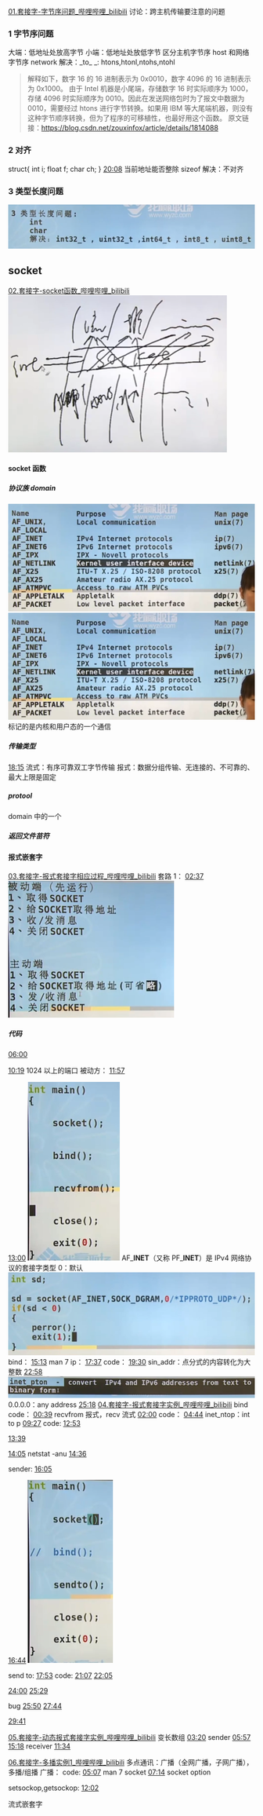 [01.套接字-字节序问题_哔哩哔哩_bilibili](https://www.bilibili.com/video/BV1yJ411S7r6?p=127&vd_source=f8bf73f9a2b495eaf6f8446fa6016bc7)
讨论：跨主机传输要注意的问题
### 1 字节序问题
大端：低地址处放高字节
小端：低地址处放低字节
区分主机字节序 host 和网络字节序 network
解决：\_to\_  \_: htons,htonl,ntohs,ntohl
>解释如下，数字 16 的 16 进制表示为 0x0010，数字 4096 的 16 进制表示为 0x1000。 由于 Intel 机器是小尾端，存储数字 16 时实际顺序为 1000，存储 4096 时实际顺序为 0010。因此在发送网络包时为了报文中数据为 0010，需要经过 htons 进行字节转换。如果用 IBM 等大尾端机器，则没有这种字节顺序转换，但为了程序的可移植性，也最好用这个函数。
原文链接：https://blog.csdn.net/zouxinfox/article/details/1814088
### 2 对齐
struct{
	int i;
	float f;
	char ch;
}
[20:08](https://www.bilibili.com/video/BV1yJ411S7r6?p=127&vd_source=f8bf73f9a2b495eaf6f8446fa6016bc7#t=1208.327715)
当前地址能否整除 sizeof
解决：不对齐
### 3 类型长度问题
![](https://raw.githubusercontent.com/acdefg/cdn/main/obsidian/20221219120558.png)
## socket
[02.套接字-socket函数_哔哩哔哩_bilibili](https://www.bilibili.com/video/BV1yJ411S7r6?p=128&vd_source=f8bf73f9a2b495eaf6f8446fa6016bc7)
![300](https://raw.githubusercontent.com/acdefg/cdn/main/obsidian/20221219121243.png)
#### socket 函数
##### 协议族 domain
![](https://raw.githubusercontent.com/acdefg/cdn/main/obsidian/20221219121552.png)
![](https://raw.githubusercontent.com/acdefg/cdn/main/obsidian/20221219121552.png)
标记的是内核和用户态的一个通信

##### 传输类型
[18:15](https://www.bilibili.com/video/BV1yJ411S7r6?p=128&vd_source=f8bf73f9a2b495eaf6f8446fa6016bc7#t=1095.711557)
流式：有序可靠双工字节传输
报式：数据分组传输、无连接的、不可靠的、最大上限是固定

##### protool
domain 中的一个

##### 返回文件苗符

#### 报式嵌套字
[03.套接字-报式套接字相应过程_哔哩哔哩_bilibili](https://www.bilibili.com/video/BV1yJ411S7r6?p=129&vd_source=f8bf73f9a2b495eaf6f8446fa6016bc7)
套路 1：
[02:37](https://www.bilibili.com/video/BV1yJ411S7r6?p=129&vd_source=f8bf73f9a2b495eaf6f8446fa6016bc7#t=157.780979)
![200](https://raw.githubusercontent.com/acdefg/cdn/main/obsidian/20221219143503.png)
##### 代码
[06:00](https://www.bilibili.com/video/BV1yJ411S7r6?p=129&vd_source=f8bf73f9a2b495eaf6f8446fa6016bc7#t=360.092404)

[10:19](https://www.bilibili.com/video/BV1yJ411S7r6?p=129&vd_source=f8bf73f9a2b495eaf6f8446fa6016bc7#t=619.293297)
1024 以上的端口
被动方：
[11:57](https://www.bilibili.com/video/BV1yJ411S7r6?p=129&vd_source=f8bf73f9a2b495eaf6f8446fa6016bc7#t=717.070315)

[13:00](https://www.bilibili.com/video/BV1yJ411S7r6?p=129&vd_source=f8bf73f9a2b495eaf6f8446fa6016bc7#t=780.55317)
![100](https://raw.githubusercontent.com/acdefg/cdn/main/obsidian/20221219144212.png)
AF_**INET**（又称 PF_**INET**）是 IPv4 网络协议的套接字类型
0：默认
![200](https://raw.githubusercontent.com/acdefg/cdn/main/obsidian/20221219144437.png)
bind：
[15:13](https://www.bilibili.com/video/BV1yJ411S7r6?p=129&vd_source=f8bf73f9a2b495eaf6f8446fa6016bc7#t=913.213163)
man 7 ip：
[17:37](https://www.bilibili.com/video/BV1yJ411S7r6?p=129&vd_source=f8bf73f9a2b495eaf6f8446fa6016bc7#t=1057.120534)
code：
[19:30](https://www.bilibili.com/video/BV1yJ411S7r6?p=129&vd_source=f8bf73f9a2b495eaf6f8446fa6016bc7#t=1170.394879)
sin_addr：点分式的内容转化为大整数
[22:58](https://www.bilibili.com/video/BV1yJ411S7r6?p=129&vd_source=f8bf73f9a2b495eaf6f8446fa6016bc7#t=1378.023747)
![](https://raw.githubusercontent.com/acdefg/cdn/main/obsidian/20221219145842.png)
0.0.0.0：any address
[25:18](https://www.bilibili.com/video/BV1yJ411S7r6?p=129&vd_source=f8bf73f9a2b495eaf6f8446fa6016bc7#t=1518.675878)
[04.套接字-报式套接字实例_哔哩哔哩_bilibili](https://www.bilibili.com/video/BV1yJ411S7r6?p=130&vd_source=f8bf73f9a2b495eaf6f8446fa6016bc7)
bind code：
[00:39](https://www.bilibili.com/video/BV1yJ411S7r6?p=130&vd_source=f8bf73f9a2b495eaf6f8446fa6016bc7#t=39.691269)
recvfrom 报式，recv 流式
[02:00](https://www.bilibili.com/video/BV1yJ411S7r6?p=130&vd_source=f8bf73f9a2b495eaf6f8446fa6016bc7#t=120.641185)
code：
[04:44](https://www.bilibili.com/video/BV1yJ411S7r6?p=130&vd_source=f8bf73f9a2b495eaf6f8446fa6016bc7#t=284.719147)
inet_ntop：int to p
[09:27](https://www.bilibili.com/video/BV1yJ411S7r6?p=130&vd_source=f8bf73f9a2b495eaf6f8446fa6016bc7#t=567.574093)
code:
[12:53](https://www.bilibili.com/video/BV1yJ411S7r6?p=130&vd_source=f8bf73f9a2b495eaf6f8446fa6016bc7#t=773.136803)

[13:39](https://www.bilibili.com/video/BV1yJ411S7r6?p=130&vd_source=f8bf73f9a2b495eaf6f8446fa6016bc7#t=819.703748)

[14:05](https://www.bilibili.com/video/BV1yJ411S7r6?p=130&vd_source=f8bf73f9a2b495eaf6f8446fa6016bc7#t=845.038481)
netstat -anu
[14:36](https://www.bilibili.com/video/BV1yJ411S7r6?p=130&vd_source=f8bf73f9a2b495eaf6f8446fa6016bc7#t=876.376754)

sender:
[16:05](https://www.bilibili.com/video/BV1yJ411S7r6?p=130&vd_source=f8bf73f9a2b495eaf6f8446fa6016bc7#t=965.171723)

[16:44](https://www.bilibili.com/video/BV1yJ411S7r6?p=130&vd_source=f8bf73f9a2b495eaf6f8446fa6016bc7#t=1004.051567)
![100](https://raw.githubusercontent.com/acdefg/cdn/main/obsidian/20221219152130.png)

send to:
[17:53](https://www.bilibili.com/video/BV1yJ411S7r6?p=130&vd_source=f8bf73f9a2b495eaf6f8446fa6016bc7#t=1073.096463)
code:
[21:07](https://www.bilibili.com/video/BV1yJ411S7r6?p=130&vd_source=f8bf73f9a2b495eaf6f8446fa6016bc7#t=1267.65127)
[22:05](https://www.bilibili.com/video/BV1yJ411S7r6?p=130&vd_source=f8bf73f9a2b495eaf6f8446fa6016bc7#t=1325.624664)

[24:00](https://www.bilibili.com/video/BV1yJ411S7r6?p=130&vd_source=f8bf73f9a2b495eaf6f8446fa6016bc7#t=1440.404608)
[25:29](https://www.bilibili.com/video/BV1yJ411S7r6?p=130&vd_source=f8bf73f9a2b495eaf6f8446fa6016bc7#t=1529.85408)

bug
[25:50](https://www.bilibili.com/video/BV1yJ411S7r6?p=130&vd_source=f8bf73f9a2b495eaf6f8446fa6016bc7#t=1550.2303)
[27:44](https://www.bilibili.com/video/BV1yJ411S7r6?p=130&vd_source=f8bf73f9a2b495eaf6f8446fa6016bc7#t=1664.766653)

[29:41](https://www.bilibili.com/video/BV1yJ411S7r6?p=130&vd_source=f8bf73f9a2b495eaf6f8446fa6016bc7#t=1781.836432)

[05.套接字-动态报式套接字实例_哔哩哔哩_bilibili](https://www.bilibili.com/video/BV1yJ411S7r6?p=131&vd_source=f8bf73f9a2b495eaf6f8446fa6016bc7)
变长数组
[03:20](https://www.bilibili.com/video/BV1yJ411S7r6?p=131&vd_source=f8bf73f9a2b495eaf6f8446fa6016bc7#t=200.898168)
sender
[05:57](https://www.bilibili.com/video/BV1yJ411S7r6?p=131&vd_source=f8bf73f9a2b495eaf6f8446fa6016bc7#t=357.250988)
[15:18](https://www.bilibili.com/video/BV1yJ411S7r6?p=131&vd_source=f8bf73f9a2b495eaf6f8446fa6016bc7#t=918.642441)
receiver
[11:34](https://www.bilibili.com/video/BV1yJ411S7r6?p=131&vd_source=f8bf73f9a2b495eaf6f8446fa6016bc7#t=694.041279)

[06.套接字-多播实例1_哔哩哔哩_bilibili](https://www.bilibili.com/video/BV1yJ411S7r6?p=132&vd_source=f8bf73f9a2b495eaf6f8446fa6016bc7)
多点通讯：广播（全网广播，子网广播），多播/组播
广播：
code:
[05:07](https://www.bilibili.com/video/BV1yJ411S7r6?p=132&vd_source=f8bf73f9a2b495eaf6f8446fa6016bc7#t=307.288932)
man 7 socket
[07:14](https://www.bilibili.com/video/BV1yJ411S7r6?p=132&vd_source=f8bf73f9a2b495eaf6f8446fa6016bc7#t=434.375716)
socket option

setsockop,getsockop:
[12:02](https://www.bilibili.com/video/BV1yJ411S7r6?p=132&vd_source=f8bf73f9a2b495eaf6f8446fa6016bc7#t=722.006624)

流式嵌套字